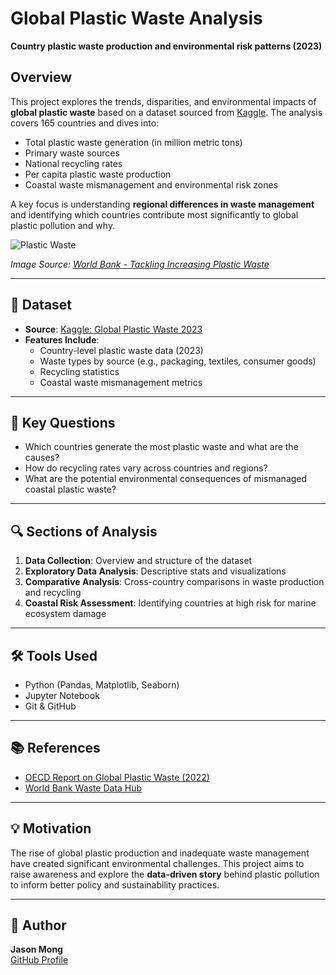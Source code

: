 # Global Plastic Waste Analysis 

**Country plastic waste production and environmental risk patterns (2023)**

## Overview

This project explores the trends, disparities, and environmental impacts of **global plastic waste** based on a dataset sourced from [Kaggle](https://www.kaggle.com/datasets/prajwaldongre/global-plastic-waste-2023-a-country-wise-analysis?resource=download). The analysis covers 165 countries and dives into:

- Total plastic waste generation (in million metric tons)
- Primary waste sources
- National recycling rates
- Per capita plastic waste production
- Coastal waste mismanagement and environmental risk zones

A key focus is understanding **regional differences in waste management** and identifying which countries contribute most significantly to global plastic pollution and why.

![Plastic Waste](https://datatopics.worldbank.org/what-a-waste/img/v3_waste_disposal_site.jpg)

*Image Source: [World Bank - Tackling Increasing Plastic Waste](https://datatopics.worldbank.org/what-a-waste/tackling_increasing_plastic_waste.html)*

---

## 📁 Dataset

- **Source**: [Kaggle: Global Plastic Waste 2023](https://www.kaggle.com/datasets/prajwaldongre/global-plastic-waste-2023-a-country-wise-analysis?resource=download)
- **Features Include**:
  - Country-level plastic waste data (2023)
  - Waste types by source (e.g., packaging, textiles, consumer goods)
  - Recycling statistics
  - Coastal waste mismanagement metrics

---

## 🧠 Key Questions

- Which countries generate the most plastic waste and what are the causes?
- How do recycling rates vary across countries and regions?
- What are the potential environmental consequences of mismanaged coastal plastic waste?

---

## 🔍 Sections of Analysis

1. **Data Collection**: Overview and structure of the dataset
2. **Exploratory Data Analysis**: Descriptive stats and visualizations
3. **Comparative Analysis**: Cross-country comparisons in waste production and recycling
4. **Coastal Risk Assessment**: Identifying countries at high risk for marine ecosystem damage

---

## 🛠 Tools Used

- Python (Pandas, Matplotlib, Seaborn)
- Jupyter Notebook
- Git & GitHub

---

## 📚 References

- [OECD Report on Global Plastic Waste (2022)](https://www.oecd.org/en/about/news/press-releases/2022/02/plastic-pollution-is-growing-relentlessly-as-waste-management-and-recycling-fall-short.html)
- [World Bank Waste Data Hub](https://datatopics.worldbank.org/what-a-waste/)

---

## 💡 Motivation

The rise of global plastic production and inadequate waste management have created significant environmental challenges. This project aims to raise awareness and explore the **data-driven story** behind plastic pollution to inform better policy and sustainability practices.

---

## 👤 Author

**Jason Mong**  
[GitHub Profile](https://github.com/Jason-M13)

